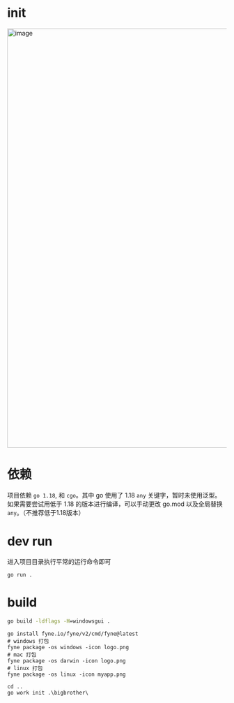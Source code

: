 # init


<img width="960" alt="image" src="https://github.com/user-attachments/assets/008ae614-feef-4552-9e00-1bb0620106d7" />

# 依赖

项目依赖 `go 1.18`, 和 `cgo`。其中 go 使用了 1.18 `any` 关键字，暂时未使用泛型。如果需要尝试用低于 1.18 的版本进行编译，可以手动更改 go.mod 以及全局替换 `any`。（不推荐低于1.18版本）

# dev run

进入项目目录执行平常的运行命令即可

```
go run . 
```

# build

```cmd
go build -ldflags -H=windowsgui .
```

```shell
go install fyne.io/fyne/v2/cmd/fyne@latest
# windows 打包
fyne package -os windows -icon logo.png
# mac 打包
fyne package -os darwin -icon logo.png
# linux 打包
fyne package -os linux -icon myapp.png 
```

```shell
cd ..
go work init .\bigbrother\
```
